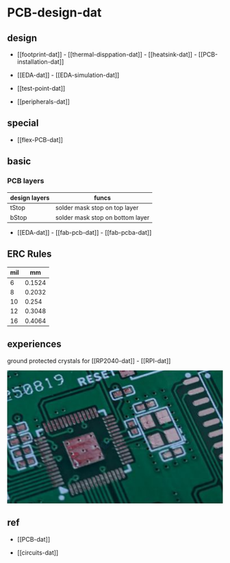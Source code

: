 
# PCB-design-dat

## design 

- [[footprint-dat]] - [[thermal-disppation-dat]] - [[heatsink-dat]] - [[PCB-installation-dat]]


- [[EDA-dat]] - [[EDA-simulation-dat]]

- [[test-point-dat]]

- [[peripherals-dat]]



## special  

- [[flex-PCB-dat]]

## basic 

### PCB layers 

| design layers | funcs                            |
| ------------- | -------------------------------- |
| tStop         | solder mask stop on top layer    |
| bStop         | solder mask stop on bottom layer |

- [[EDA-dat]] - [[fab-pcb-dat]] - [[fab-pcba-dat]]

## ERC Rules 

| mil | mm     |
| --- | ------ |
| 6   | 0.1524 |
| 8   | 0.2032 |
| 10  | 0.254  |
| 12  | 0.3048 |
| 16  | 0.4064 |


## experiences 

ground protected crystals for [[RP2040-dat]] - [[RPI-dat]]

![](2025-08-28-16-29-41.png)



## ref 

- [[PCB-dat]]

- [[circuits-dat]]